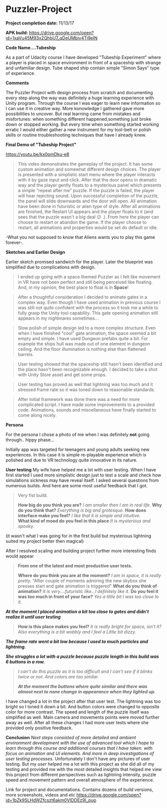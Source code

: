 # Puzzler-Project

<b>Project completion date: </b>11/13/17

<b>APK build: </b>https://drive.google.com/open?id=1xaVu45M93x2QhbU7_qDeUMbiy4Tj9elN

**Code Name….Tubeship**
 
As a part of Udacity course I have developed "Tubeship Experiment" where a player is placed in space environment in front of a spaceship with strange and unfamiliar design. Tube shaped ship contain simple "Simon Says" type of experience.

**Comments**

The Puzzler Project with design process from scratch and documenting every step along the way was definitely a huge learning experience with Unity program. Through the course I was eager to learn new information so I can use it in creative way. More konowledge I gathered gave more possibilities to uncover. But real learning came from mistakes and misfortunes: when something different happened,something just broke down or stopped working.  But every time when something started working erratic I would either gather a new instrument for my tool-belt or polish skills or routine troubleshooting techniques that have I already knew.

**Final Demo of "Tubeship Project"**

https://youtu.be/kx0pmDku-e8

>This video demonstrates the gameplay of the project. It has some custom animation and somewhat different design choices. The player is presented with a simplistic start menu where the player interacts with it by gaze input and click. After that the door opens in dramatic way and the player gently floats to a mysterious panel which presents a simple "repeat after me" puzzle. If the puzzle is failed, the player will hear rejecting sound. Upon successful completion of the puzzle, the panel will slide downwards and the door will open. All animation have been done in futuristic or alien type of style. After all animations are finished, the Restart UI appears and the player floats to it (and sees that the puzzle wasn't a big deal :confused: .). From here the player can choose to restart or abandon the game. If the player choose to restart, all animations and properties would be set do default  or idle.

-What you not supposed to know that Aliens wants you to play this game forever-.

**Sketches and Earlier Design**

Earlier sketch promised sandwich for the player. Later the blueprint was simplified due to complications with design.
>I ended up going with a space themed Puzzler as I felt like movement in VR have not been perfect and still being perceived like floating. And, in my opinion, the best place to float is in **Space**!


>After a thoughtful consideration I decided to animate gates in a complex way. Even though I have used animation in previous course I was still not quite confident with the process so it took me a while to fully grasp the Unity tool capability. This gate opening animation still appears in my nightmares sometimes...


>Slow polish of simple design led to a more complex structure. Even when I have finished "cool" gate animation, the space seemed a bit empty and simple. I have used Dungeon prefabs quite a bit. For example the ships hull was made out of one element in dungeon ceiling. And the floor illumination is nothing else than flattened barrels.


>User testing showed that the spaceship still hasn't been identified and the place hasn't been recognizable enough. I decided to take a shot with Unity Store asset and get some props. 


>User testing has proved as well that lightning was too much and it stressed frame rate so it was toned down to reasonable standards.


>After initial framework was done there was a need for more complicated script. I have made some improvements to a provided code. Animations, sounds and miscellaneous have finally started to come along nicely.

**Persona**

For the persona I chose a photo of me when I was definitely **not** going through.. hippy phase…

Initially app was targeted for teenagers and young adults seeking new experiences. In this case it is simple re-playable experience which is polished and due to VR technology quite innovative in its nature.

**User testing** 
My wife have helped me a lot with user testing. When I have first started I used more simplistic design just to test a scale and check how simulations sickness may have reveal itself. I asked several questions from numerous builds. And here are some most useful feedback that I got. 
 
>Very fist build. 
> 
>**How big do you think you are?** 
>_I am smaller then I am in real life._ 
>**Why do you think that?** 
>_Everything is big and grotesque._ 
>**How does interface make you feel?** 
>_I like that it is simple and intuitive._  
>**What kind of mood do you feel in this place** 
>_It is mysterious and spooky._ 

(it wasn't what I was going for in the first build but mysterious lightning suited my project better then magical)
 
After I resolved scaling and building project further more interesting finds would appear 
 
>**From one of the latest and most productive user tests.** 
>
>**Where do you think you are at the moment?** 
>_I am in space, it is really pretty._ 
>"After couple of moments admiring the new skybox she presses start and gate animation is triggered" 
>**What do you think of animation?** 
>_It is very....futuristic like...I definitely like it._ 
>**Do you feel it was too much in front of your face?** 
>_Yes a little bit I was too close to it._  
> 
**_At the moment I placed animation a bit too close to gates and didn't realize it until user testing_** 
> 
>**How is this place makes you feel?** 
>_It is really bright for space, isn't it? Also everything is a bit wobbly and I feel a Little bit dizzy._ 
> 
**_The frame rate went a bit low because I used to much particles and lightning._** 
 
**_She struggles a lot with a puzzle because puzzle length in this build was 6 buttons in a row._** 

>_I can't do this puzzle as it is too difficult and I can't see if it blinks twice or not. And colors are too similar._ 
> 
>**_At the moment the buttons where quite similar and there was almost next to none change in appearance when they lighted up._** 
 
I have changed a lot in the project after that user test. The lightning was too bright so I toned it down a bit. And button colors were changed to opposite color for more contrast. The speed and length of the puzzle itself was simplified as well. Main camera and movements points were moved further away as well. After all these changes I had more user tests where she provided only positive feedback.

**Conclusion**
<i>Next steps consisted of more detailed and ambient environment development with the use of advanced tool which I hope to learn through this course and additional courses that I have taken. with focus on animation and UI elements. And more in deep investigations of user testing processes.</i> Unfortunately I don't have any pictures of user testing. But my _user_ helped me a lot with this project as she did all of my testing and provided me with the most detailed insights that helped me view this project from different perspectives such as lightning intensity, puzzle speed and movement pattern and overall atmosphere of the experience. 

Link for project and documentations.
Contains dozens of build versions, more screenshots, videos and etc 
https://drive.google.com/open?id=1bZk9SLHdWZfcszt6akm0VIDDEz9I_pup
